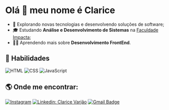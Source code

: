 <h1> Olá 👋 meu nome é Clarice </h1>

- 🧐  Explorando novas tecnologias e desenvolvendo soluções de software;
- 🎓 Estudando **Análise e Desenvolvimento de Sistemas** na <a href="https://www.impacta.edu.br/sobre">Faculdade Impacta</a>;
- 👩‍💻  Aprendendo mais sobre **Desenvolvimento FrontEnd**.

<h2> 🚀   Habilidades</h2>


![HTML](https://img.shields.io/badge/-HTML-0D1117?style=flat&logo=HTML5)  ![CSS](https://img.shields.io/badge/-CSS-0D1117?style=flat&logo=CSS3&logoColor=1572B6)  ![JavaScript](https://img.shields.io/badge/-JavaScript-0D1117?style=flat&logo=javascript)

<h2>🌎 Onde me encontrar: </h2> 

<a href="https://www.instagram.com/varjaoclarice" target="_blank"><img src="https://img.shields.io/badge/Instagram-%23E4405F.svg?&style=flat-square&logo=instagram&logoColor=white" alt="Instagram"></a> [![Linkedin: Clarice Varjão](https://img.shields.io/badge/-Linkedin-blue?style=flat-square&logo=Linkedin&logoColor=white&link=https://www.linkedin.com/in/claricevarjao/)](https://www.linkedin.com/in/claricevarjao) [![Gmail Badge](https://img.shields.io/badge/-Email-006bed?style=flat-square&logo=Gmail&logoColor=white&link=mailto:claricevb@gmail.com)](mailto:claricevb@gmail.com)
